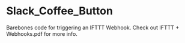 # Slack_Coffee_Button
Barebones code for triggering an IFTTT Webhook.
Check out IFTTT + Webhooks.pdf for more info.
